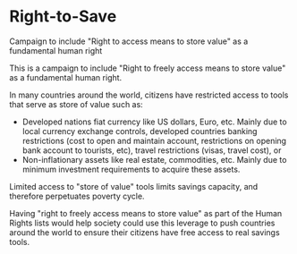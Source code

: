 # Right-to-Save
Campaign to include "Right to access means to store value" as a fundamental human right

This is a campaign to include "Right to freely access means to store value" as a fundamental human right.

In many countries around the world, citizens have restricted access to tools that serve as store of value such as:

- Developed nations fiat currency like US dollars, Euro, etc. Mainly due to local currency exchange controls, developed countries banking restrictions (cost to open and maintain account, restrictions on opening bank account to tourists, etc), travel restrictions (visas, travel cost), or 
- Non-inflationary assets like real estate, commodities, etc. Mainly due to minimum investment requirements to acquire these assets.

Limited access to "store of value" tools limits savings capacity, and therefore perpetuates poverty cycle. 

Having "right to freely access means to store value" as part of the Human Rights lists would help society could use this leverage to push countries around the world to ensure their citizens have free access to real savings tools.
